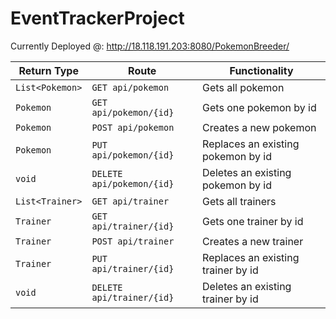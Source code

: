 # EventTrackerProject

Currently Deployed @: http://18.118.191.203:8080/PokemonBreeder/

| Return Type      | Route                   | Functionality                         |
|------------------|-------------------------|---------------------------------------|
| `List<Pokemon>`  |`GET api/pokemon`        | Gets all pokemon                      |
| `Pokemon`        |`GET api/pokemon/{id}`   | Gets one pokemon by id                |
| `Pokemon`        |`POST api/pokemon`       | Creates a new pokemon                 |
| `Pokemon`        |`PUT api/pokemon/{id}`   | Replaces an existing pokemon by id    |
| `void`           |`DELETE api/pokemon/{id}`| Deletes an existing pokemon by id     |
| `List<Trainer>`  |`GET api/trainer`        | Gets all trainers                     |
| `Trainer`        |`GET api/trainer/{id}`   | Gets one trainer by id                |
| `Trainer`        |`POST api/trainer`       | Creates a new trainer                 |
| `Trainer`        |`PUT api/trainer/{id}`   | Replaces an existing trainer by id    |
| `void`           |`DELETE api/trainer/{id}`| Deletes an existing trainer by id     |

